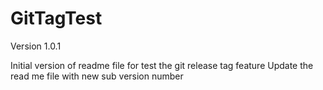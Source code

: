 # GitTagTest
Version 1.0.1

Initial version of readme file for test the git release tag feature
Update the read me file with new sub version number
